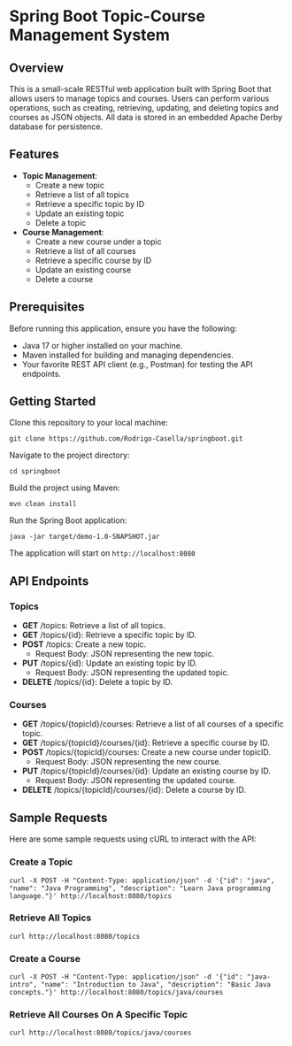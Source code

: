 # Spring Boot Topic-Course Management System

## Overview
This is a small-scale RESTful web application built with Spring Boot that allows users to manage topics and courses. Users can perform various operations, such as creating, retrieving, updating, and deleting topics and courses as JSON objects. All data is stored in an embedded Apache Derby database for persistence.

## Features
- **Topic Management**:
  - Create a new topic
  - Retrieve a list of all topics
  - Retrieve a specific topic by ID
  - Update an existing topic
  - Delete a topic
- **Course Management**:
  - Create a new course under a topic
  - Retrieve a list of all courses
  - Retrieve a specific course by ID
  - Update an existing course
  - Delete a course

## Prerequisites
Before running this application, ensure you have the following:

- Java 17 or higher installed on your machine.
- Maven installed for building and managing dependencies.
- Your favorite REST API client (e.g., Postman) for testing the API endpoints.

## Getting Started
Clone this repository to your local machine:
```
git clone https://github.com/Rodrigo-Casella/springboot.git
```

Navigate to the project directory:
```
cd springboot
```

Build the project using Maven:
```
mvn clean install
```

Run the Spring Boot application:

```
java -jar target/demo-1.0-SNAPSHOT.jar
```

The application will start on `http://localhost:8080`

## API Endpoints
### Topics
- **GET** /topics: Retrieve a list of all topics.
- **GET** /topics/{id}: Retrieve a specific topic by ID.
- **POST** /topics: Create a new topic.
  - Request Body: JSON representing the new topic.
- **PUT** /topics/{id}: Update an existing topic by ID.
  - Request Body: JSON representing the updated topic.
- **DELETE** /topics/{id}: Delete a topic by ID.

### Courses
- **GET** /topics/{topicId}/courses: Retrieve a list of all courses of a specific topic.
- **GET** /topics/{topicId}/courses/{id}: Retrieve a specific course by ID.
- **POST** /topics/{topicId}/courses: Create a new course under topicID.
  - Request Body: JSON representing the new course.
- **PUT** /topics/{topicId}/courses/{id}: Update an existing course by ID.
  - Request Body: JSON representing the updated course.
- **DELETE** /topics/{topicId}/courses/{id}: Delete a course by ID.

## Sample Requests
Here are some sample requests using cURL to interact with the API:

### Create a Topic
```
curl -X POST -H "Content-Type: application/json" -d '{"id": "java", "name": "Java Programming", "description": "Learn Java programming language."}' http://localhost:8080/topics
```

### Retrieve All Topics
```
curl http://localhost:8080/topics
```

### Create a Course
```
curl -X POST -H "Content-Type: application/json" -d '{"id": "java-intro", "name": "Introduction to Java", "description": "Basic Java concepts."}' http://localhost:8080/topics/java/courses
```

### Retrieve All Courses On A Specific Topic
```
curl http://localhost:8080/topics/java/courses
```
